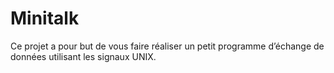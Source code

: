# Minitalk
Ce projet a pour but de vous faire réaliser un petit programme d’échange de données  utilisant les signaux UNIX.
